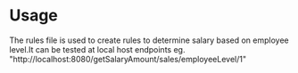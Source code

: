 # Usage
The rules file is used to create rules to determine salary based on employee level.It can be tested at local host endpoints eg. "http://localhost:8080/getSalaryAmount/sales/employeeLevel/1"







	

